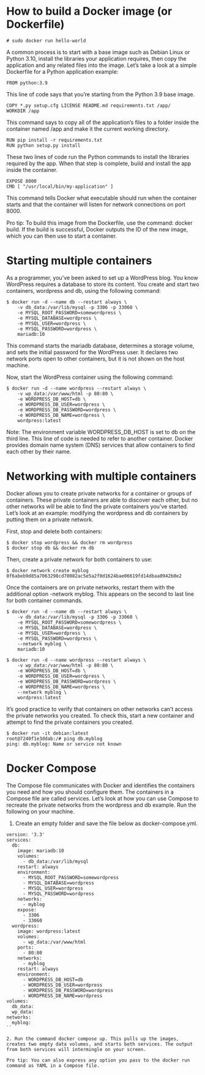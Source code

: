 # How to build a Docker image (or Dockerfile)


```
# sudo docker run hello-world
```

A common process is to start with a base image such as Debian Linux or Python 3.10, install the libraries your application requires, then copy the application and any related files into the image. Let’s take a look at a simple Dockerfile for a Python application example:

```
FROM python:3.9
```

This line of code says that you’re starting from the Python 3.9 base image.

```
COPY *.py setup.cfg LICENSE README.md requirements.txt /app/
WORKDIR /app
```

This command says to copy all of the application’s files to a folder inside the container named /app and make it the current working directory.

```
RUN pip install -r requirements.txt
RUN python setup.py install
```

These two lines of code run the Python commands to install the libraries required by the app. When that step is complete, build and install the app inside the container.

```
EXPOSE 8000
CMD [ "/usr/local/bin/my-application" ]
```

This command tells Docker what executable should run when the container starts and that the container will listen for network connections on port 8000.

Pro tip: To build this image from the Dockerfile, use the command: docker build. If the build is successful, Docker outputs the ID of the new image, which you can then use to start a container.

# Starting multiple containers

As a programmer, you’ve been asked to set up a WordPress blog. You know WordPress requires a database to store its content. You create and start two containers, wordpress and db, using the following command:

```
$ docker run -d --name db --restart always \
    -v db_data:/var/lib/mysql -p 3306 -p 33060 \
    -e MYSQL_ROOT_PASSWORD=somewordpress \
    -e MYSQL_DATABASE=wordpress \
    -e MYSQL_USER=wordpress \
    -e MYSQL_PASSWORD=wordpress \
    mariadb:10
```

This command starts the mariadb database, determines a storage volume, and sets the initial password for the WordPress user. It declares two network ports open to other containers, but it is not shown on the host machine.

Now, start the WordPress container using the following command:

```
$ docker run -d --name wordpress --restart always \
    -v wp_data:/var/www/html -p 80:80 \
    -e WORDPRESS_DB_HOST=db \
    -e WORDPRESS_DB_USER=wordpress \
    -e WORDPRESS_DB_PASSWORD=wordpress \
    -e WORDPRESS_DB_NAME=wordpress \
    wordpress:latest
```

Note: The environment variable WORDPRESS_DB_HOST is set to db on the third line. This line of code is needed to refer to another container. Docker provides domain name system (DNS) services that allow containers to find each other by their name.

# Networking with multiple containers

Docker allows you to create private networks for a container or groups of containers. These private containers are able to discover each other, but no other networks will be able to find the private containers you’ve started. Let’s look at an example: modifying the wordpress and db containers by putting them on a private network.

First, stop and delete both containers:

```
$ docker stop wordpress && docker rm wordpress
$ docker stop db && docker rm db
```

Then, create a private network for both containers to use:

```
$ docker network create myblog
0f6abeb9d85a7063298cd70082ac5e5a2f0d1624bae06619fd14dbaa0942b0e2
```

Once the containers are on private networks, restart them with the additional option -network myblog. This appears on the second to last line for both container commands.

```
$ docker run -d --name db --restart always \
    -v db_data:/var/lib/mysql -p 3306 -p 33060 \
    -e MYSQL_ROOT_PASSWORD=somewordpress \
    -e MYSQL_DATABASE=wordpress \
    -e MYSQL_USER=wordpress \
    -e MYSQL_PASSWORD=wordpress \
    --network myblog \
    mariadb:10
```

```
$ docker run -d --name wordpress --restart always \
    -v wp_data:/var/www/html -p 80:80 \
    -e WORDPRESS_DB_HOST=db \
    -e WORDPRESS_DB_USER=wordpress \
    -e WORDPRESS_DB_PASSWORD=wordpress \
    -e WORDPRESS_DB_NAME=wordpress \
    --network myblog \
    wordpress:latest
```

It’s good practice to verify that containers on other networks can’t access the private networks you created. To check this, start a new container and attempt to find the private containers you created.

```
$ docker run -it debian:latest 
root@7240f1e3ddab:/# ping db.myblog
ping: db.myblog: Name or service not known
```

# Docker Compose

The Compose file communicates with Docker and identifies the containers you need and how you should configure them. The containers in a Compose file are called services. Let’s look at how you can use Compose to recreate the private networks from the  wordpress and db example. Run the following on your machine.

1. Create an empty folder and save the file below as docker-compose.yml.

```
version: '3.3'
services:
  db:
    image: mariadb:10
    volumes:
      - db_data:/var/lib/mysql
    restart: always
    environment:
      - MYSQL_ROOT_PASSWORD=somewordpress
      - MYSQL_DATABASE=wordpress
      - MYSQL_USER=wordpress
      - MYSQL_PASSWORD=wordpress
    networks:
      - myblog
    expose:
      - 3306
      - 33060
  wordpress:
    image: wordpress:latest
    volumes:
      - wp_data:/var/www/html
    ports:
      - 80:80
    networks:
      - myblog
    restart: always
    environment:
      - WORDPRESS_DB_HOST=db
      - WORDPRESS_DB_USER=wordpress
      - WORDPRESS_DB_PASSWORD=wordpress
      - WORDPRESS_DB_NAME=wordpress
volumes:
  db_data:
  wp_data:
networks:
  myblog:
``

2. Run the command docker compose up. This pulls up the images, creates two empty data volumes, and starts both services. The output from both services will intermingle on your screen.

Pro tip: You can also express any option you pass to the docker run command as YAML in a Compose file.



